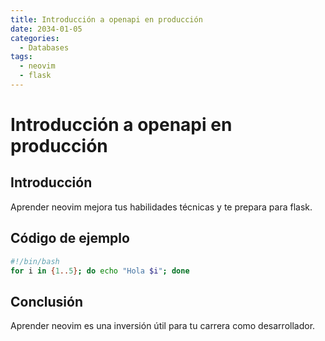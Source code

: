 ```yaml
---
title: Introducción a openapi en producción
date: 2034-01-05
categories:
  - Databases
tags:
  - neovim
  - flask
---
```


# Introducción a openapi en producción

## Introducción

Aprender neovim mejora tus habilidades técnicas y te prepara para flask.

## Código de ejemplo

```bash
#!/bin/bash
for i in {1..5}; do echo "Hola $i"; done
```

## Conclusión

Aprender neovim es una inversión útil para tu carrera como desarrollador.